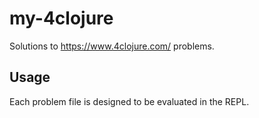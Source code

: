 # my-4clojure

Solutions to https://www.4clojure.com/ problems.

## Usage

Each problem file is designed to be evaluated in the REPL.
